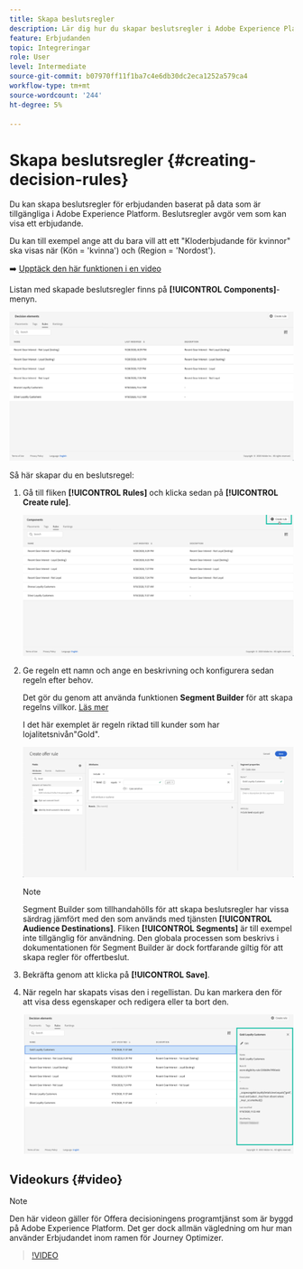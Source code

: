```yaml
---
title: Skapa beslutsregler
description: Lär dig hur du skapar beslutsregler i Adobe Experience Platform.
feature: Erbjudanden
topic: Integreringar
role: User
level: Intermediate
source-git-commit: b07970ff11f1ba7c4e6db30dc2eca1252a579ca4
workflow-type: tm+mt
source-wordcount: '244'
ht-degree: 5%

---
```


# Skapa beslutsregler {#creating-decision-rules}

Du kan skapa beslutsregler för erbjudanden baserat på data som är tillgängliga i Adobe Experience Platform. Beslutsregler avgör vem som kan visa ett erbjudande.

Du kan till exempel ange att du bara vill att ett &quot;Kloderbjudande för kvinnor&quot; ska visas när (Kön = &#39;kvinna&#39;) och (Region = &#39;Nordost&#39;).

➡️ [Upptäck den här funktionen i en video](#video)

Listan med skapade beslutsregler finns på **[!UICONTROL Components]**-menyn.

![](../../assets/decision_rules_list.png)

Så här skapar du en beslutsregel:

1. Gå till fliken **[!UICONTROL Rules]** och klicka sedan på **[!UICONTROL Create rule]**.

   ![](../../assets/offers_decision_rule_creation.png)

1. Ge regeln ett namn och ange en beskrivning och konfigurera sedan regeln efter behov.

   Det gör du genom att använda funktionen **Segment Builder** för att skapa regelns villkor. [Läs mer](../../segment/about-segments.md)

   I det här exemplet är regeln riktad till kunder som har lojalitetsnivån&quot;Gold&quot;.

   ![](../../assets/offers_decision_rule_creation_segment.png)

   >[!NOTE]
   >
   >Segment Builder som tillhandahölls för att skapa beslutsregler har vissa särdrag jämfört med den som används med tjänsten **[!UICONTROL Audience Destinations]**. Fliken **[!UICONTROL Segments]** är till exempel inte tillgänglig för användning. Den globala processen som beskrivs i dokumentationen för Segment Builder är dock fortfarande giltig för att skapa regler för offertbeslut.

1. Bekräfta genom att klicka på **[!UICONTROL Save]**.

1. När regeln har skapats visas den i regellistan. Du kan markera den för att visa dess egenskaper och redigera eller ta bort den.

   ![](../../assets/rule_created.png)

## Videokurs {#video}

>[!NOTE]
>
>Den här videon gäller för Offera decisioningens programtjänst som är byggd på Adobe Experience Platform. Det ger dock allmän vägledning om hur man använder Erbjudandet inom ramen för Journey Optimizer.

>[!VIDEO](https://video.tv.adobe.com/v/329373?quality=12)
